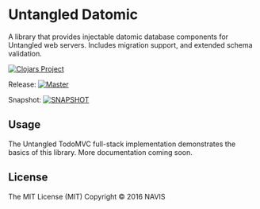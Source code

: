 # Untangled Datomic

A library that provides injectable datomic database components for Untangled web servers. Includes
migration support, and extended schema validation.

[![Clojars Project](https://img.shields.io/clojars/v/navis/untangled-datomic.svg)](https://clojars.org/navis/untangled-datomic)

Release: [![Master](https://api.travis-ci.org/untangled-web/untangled-datomic.svg?branch=master)](https://github.com/untangled-web/untangled-datomic/tree/master)

Snapshot: [![SNAPSHOT](https://api.travis-ci.org/untangled-web/untangled-datomic.svg?branch=develop)](https://github.com/untangled-web/untangled-datomic/tree/develop)


## Usage

The Untangled TodoMVC full-stack implementation demonstrates the basics of this library. More documentation
coming soon.

## License

The MIT License (MIT)
Copyright © 2016 NAVIS
